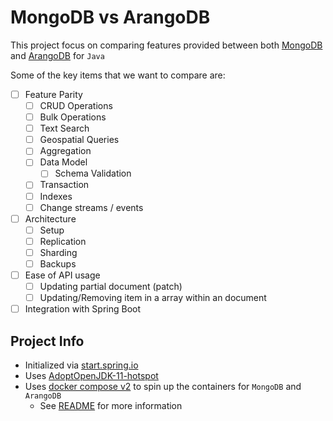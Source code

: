 # MongoDB vs ArangoDB

This project focus on comparing features provided between both [MongoDB](https://www.mongodb.com/) and [ArangoDB](https://www.arangodb.com/) for `Java`

Some of the key items that we want to compare are:

- [ ] Feature Parity
  - [ ] CRUD Operations
  - [ ] Bulk Operations
  - [ ] Text Search
  - [ ] Geospatial Queries
  - [ ] Aggregation
  - [ ] Data Model
    - [ ] Schema Validation
  - [ ] Transaction
  - [ ] Indexes
  - [ ] Change streams / events
- [ ] Architecture
  - [ ] Setup
  - [ ] Replication
  - [ ] Sharding
  - [ ] Backups
- [ ] Ease of API usage
  - [ ] Updating partial document (patch)
  - [ ] Updating/Removing item in a array within an document
- [ ] Integration with Spring Boot

## Project Info

- Initialized via [start.spring.io](https://start.spring.io/#!type=gradle-project&language=java&platformVersion=2.5.4&packaging=jar&jvmVersion=16&groupId=com.bwgjoseph&artifactId=mongodb-vs-arangodb&name=mongodb-vs-arangodb&description=Demo%20project%20for%20Spring%20Boot&packageName=com.bwgjoseph.mongodb-vs-arangodb&dependencies=devtools,lombok,configuration-processor,webflux,data-mongodb-reactive,actuator,testcontainers)
- Uses [AdoptOpenJDK-11-hotspot](https://adoptopenjdk.net/releases.html?variant=openjdk11&jvmVariant=hotspot)
- Uses [docker compose v2](./docker/docker-compose.yaml) to spin up the containers for `MongoDB` and `ArangoDB`
  - See [README](./docker/README.md) for more information
